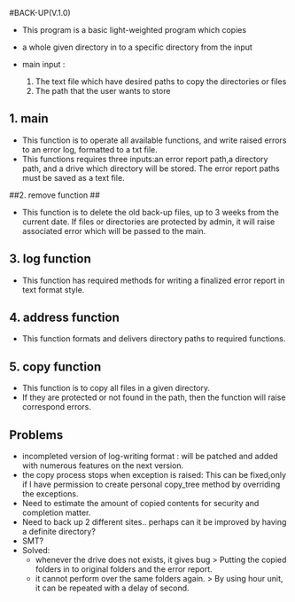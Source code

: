 #BACK-UP(V.1.0) 

* This program is a basic light-weighted program which copies
* a whole given directory in to a specific directory from the input

* main input :
  1. The text file which have desired paths to copy the directories or files
  2. The path that the user wants to store

## 1. main ##

* This function is to operate all available functions, and write raised errors to an error log, formatted to a txt file.
* This functions requires three inputs:an error report path,a directory path, and a drive which directory will be stored. The error report paths must be saved as a text file. 

##2. remove function ##

* This function is to delete the old back-up files, up to 3 weeks from the current date. If files or directories are protected by admin, it will raise associated error which will be passed to the main.
	

## 3. log function ##

* This function has required methods for writing a finalized error report in text format style.
	
## 4. address function ##

* This function formats and delivers directory paths to required functions.
 
## 5. copy function ##

* This function is to copy all files in a given directory. 
* If they are protected or not found in the path, then the function will raise correspond errors.


## Problems ##

* incompleted version of log-writing format :  will be patched and added with numerous features on the next version. 
* the copy process stops when exception is raised: This can be fixed,only if I have permission to create personal copy_tree method by overriding the exceptions.
* Need to estimate the amount of copied contents for security and completion matter.
* Need to back up 2 different sites.. perhaps can it be improved by having a definite directory?
* SMT?
* Solved:
    - whenever the drive does not exists, it gives bug > Putting the copied folders in to original folders and the error report.
    - it cannot perform over the same folders again. > By using hour unit, it can be repeated with a delay of second.


